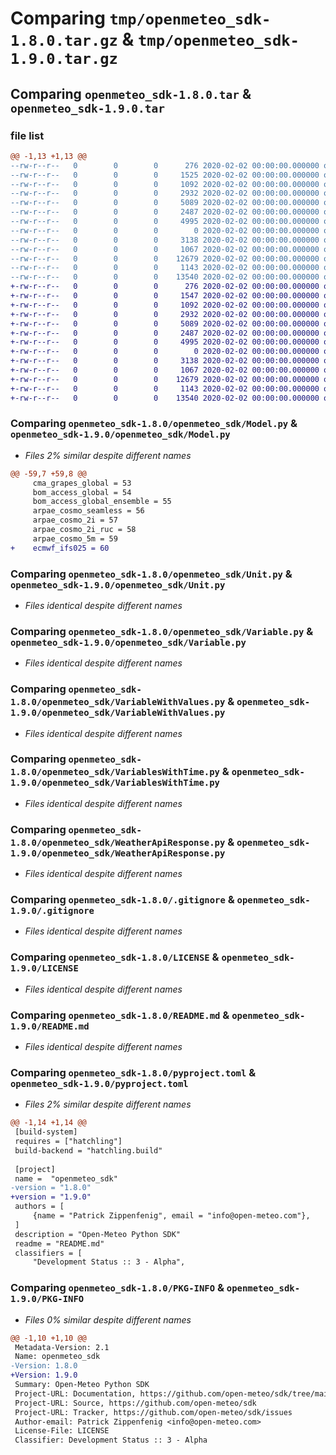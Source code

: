 # Comparing `tmp/openmeteo_sdk-1.8.0.tar.gz` & `tmp/openmeteo_sdk-1.9.0.tar.gz`

## Comparing `openmeteo_sdk-1.8.0.tar` & `openmeteo_sdk-1.9.0.tar`

### file list

```diff
@@ -1,13 +1,13 @@
--rw-r--r--   0        0        0      276 2020-02-02 00:00:00.000000 openmeteo_sdk-1.8.0/openmeteo_sdk/Aggregation.py
--rw-r--r--   0        0        0     1525 2020-02-02 00:00:00.000000 openmeteo_sdk-1.8.0/openmeteo_sdk/Model.py
--rw-r--r--   0        0        0     1092 2020-02-02 00:00:00.000000 openmeteo_sdk-1.8.0/openmeteo_sdk/Unit.py
--rw-r--r--   0        0        0     2932 2020-02-02 00:00:00.000000 openmeteo_sdk-1.8.0/openmeteo_sdk/Variable.py
--rw-r--r--   0        0        0     5089 2020-02-02 00:00:00.000000 openmeteo_sdk-1.8.0/openmeteo_sdk/VariableWithValues.py
--rw-r--r--   0        0        0     2487 2020-02-02 00:00:00.000000 openmeteo_sdk-1.8.0/openmeteo_sdk/VariablesWithTime.py
--rw-r--r--   0        0        0     4995 2020-02-02 00:00:00.000000 openmeteo_sdk-1.8.0/openmeteo_sdk/WeatherApiResponse.py
--rw-r--r--   0        0        0        0 2020-02-02 00:00:00.000000 openmeteo_sdk-1.8.0/openmeteo_sdk/__init__.py
--rw-r--r--   0        0        0     3138 2020-02-02 00:00:00.000000 openmeteo_sdk-1.8.0/.gitignore
--rw-r--r--   0        0        0     1067 2020-02-02 00:00:00.000000 openmeteo_sdk-1.8.0/LICENSE
--rw-r--r--   0        0        0    12679 2020-02-02 00:00:00.000000 openmeteo_sdk-1.8.0/README.md
--rw-r--r--   0        0        0     1143 2020-02-02 00:00:00.000000 openmeteo_sdk-1.8.0/pyproject.toml
--rw-r--r--   0        0        0    13540 2020-02-02 00:00:00.000000 openmeteo_sdk-1.8.0/PKG-INFO
+-rw-r--r--   0        0        0      276 2020-02-02 00:00:00.000000 openmeteo_sdk-1.9.0/openmeteo_sdk/Aggregation.py
+-rw-r--r--   0        0        0     1547 2020-02-02 00:00:00.000000 openmeteo_sdk-1.9.0/openmeteo_sdk/Model.py
+-rw-r--r--   0        0        0     1092 2020-02-02 00:00:00.000000 openmeteo_sdk-1.9.0/openmeteo_sdk/Unit.py
+-rw-r--r--   0        0        0     2932 2020-02-02 00:00:00.000000 openmeteo_sdk-1.9.0/openmeteo_sdk/Variable.py
+-rw-r--r--   0        0        0     5089 2020-02-02 00:00:00.000000 openmeteo_sdk-1.9.0/openmeteo_sdk/VariableWithValues.py
+-rw-r--r--   0        0        0     2487 2020-02-02 00:00:00.000000 openmeteo_sdk-1.9.0/openmeteo_sdk/VariablesWithTime.py
+-rw-r--r--   0        0        0     4995 2020-02-02 00:00:00.000000 openmeteo_sdk-1.9.0/openmeteo_sdk/WeatherApiResponse.py
+-rw-r--r--   0        0        0        0 2020-02-02 00:00:00.000000 openmeteo_sdk-1.9.0/openmeteo_sdk/__init__.py
+-rw-r--r--   0        0        0     3138 2020-02-02 00:00:00.000000 openmeteo_sdk-1.9.0/.gitignore
+-rw-r--r--   0        0        0     1067 2020-02-02 00:00:00.000000 openmeteo_sdk-1.9.0/LICENSE
+-rw-r--r--   0        0        0    12679 2020-02-02 00:00:00.000000 openmeteo_sdk-1.9.0/README.md
+-rw-r--r--   0        0        0     1143 2020-02-02 00:00:00.000000 openmeteo_sdk-1.9.0/pyproject.toml
+-rw-r--r--   0        0        0    13540 2020-02-02 00:00:00.000000 openmeteo_sdk-1.9.0/PKG-INFO
```

### Comparing `openmeteo_sdk-1.8.0/openmeteo_sdk/Model.py` & `openmeteo_sdk-1.9.0/openmeteo_sdk/Model.py`

 * *Files 2% similar despite different names*

```diff
@@ -59,7 +59,8 @@
     cma_grapes_global = 53
     bom_access_global = 54
     bom_access_global_ensemble = 55
     arpae_cosmo_seamless = 56
     arpae_cosmo_2i = 57
     arpae_cosmo_2i_ruc = 58
     arpae_cosmo_5m = 59
+    ecmwf_ifs025 = 60
```

### Comparing `openmeteo_sdk-1.8.0/openmeteo_sdk/Unit.py` & `openmeteo_sdk-1.9.0/openmeteo_sdk/Unit.py`

 * *Files identical despite different names*

### Comparing `openmeteo_sdk-1.8.0/openmeteo_sdk/Variable.py` & `openmeteo_sdk-1.9.0/openmeteo_sdk/Variable.py`

 * *Files identical despite different names*

### Comparing `openmeteo_sdk-1.8.0/openmeteo_sdk/VariableWithValues.py` & `openmeteo_sdk-1.9.0/openmeteo_sdk/VariableWithValues.py`

 * *Files identical despite different names*

### Comparing `openmeteo_sdk-1.8.0/openmeteo_sdk/VariablesWithTime.py` & `openmeteo_sdk-1.9.0/openmeteo_sdk/VariablesWithTime.py`

 * *Files identical despite different names*

### Comparing `openmeteo_sdk-1.8.0/openmeteo_sdk/WeatherApiResponse.py` & `openmeteo_sdk-1.9.0/openmeteo_sdk/WeatherApiResponse.py`

 * *Files identical despite different names*

### Comparing `openmeteo_sdk-1.8.0/.gitignore` & `openmeteo_sdk-1.9.0/.gitignore`

 * *Files identical despite different names*

### Comparing `openmeteo_sdk-1.8.0/LICENSE` & `openmeteo_sdk-1.9.0/LICENSE`

 * *Files identical despite different names*

### Comparing `openmeteo_sdk-1.8.0/README.md` & `openmeteo_sdk-1.9.0/README.md`

 * *Files identical despite different names*

### Comparing `openmeteo_sdk-1.8.0/pyproject.toml` & `openmeteo_sdk-1.9.0/pyproject.toml`

 * *Files 2% similar despite different names*

```diff
@@ -1,14 +1,14 @@
 [build-system]
 requires = ["hatchling"]
 build-backend = "hatchling.build"
 
 [project]
 name =  "openmeteo_sdk"
-version = "1.8.0"
+version = "1.9.0"
 authors = [
     {name = "Patrick Zippenfenig", email = "info@open-meteo.com"},
 ]
 description = "Open-Meteo Python SDK"
 readme = "README.md"
 classifiers = [
     "Development Status :: 3 - Alpha",
```

### Comparing `openmeteo_sdk-1.8.0/PKG-INFO` & `openmeteo_sdk-1.9.0/PKG-INFO`

 * *Files 0% similar despite different names*

```diff
@@ -1,10 +1,10 @@
 Metadata-Version: 2.1
 Name: openmeteo_sdk
-Version: 1.8.0
+Version: 1.9.0
 Summary: Open-Meteo Python SDK
 Project-URL: Documentation, https://github.com/open-meteo/sdk/tree/main#readme
 Project-URL: Source, https://github.com/open-meteo/sdk
 Project-URL: Tracker, https://github.com/open-meteo/sdk/issues
 Author-email: Patrick Zippenfenig <info@open-meteo.com>
 License-File: LICENSE
 Classifier: Development Status :: 3 - Alpha
```


